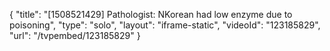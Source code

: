 {
    "title": "[1508521429] Pathologist: NKorean had low enzyme due to poisoning",
    "type": "solo",
    "layout": "iframe-static",
    "videoId": "123185829",
    "url": "\/tvpembed\/123185829"
}